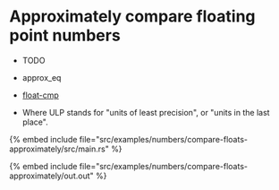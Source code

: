 # Approximately compare floating point numbers

* TODO
* approx_eq

* [float-cmp](https://crates.io/crates/float-cmp)

* Where ULP stands for "units of least precision", or "units in the last place".

{% embed include file="src/examples/numbers/compare-floats-approximately/src/main.rs" %}

{% embed include file="src/examples/numbers/compare-floats-approximately/out.out" %}


